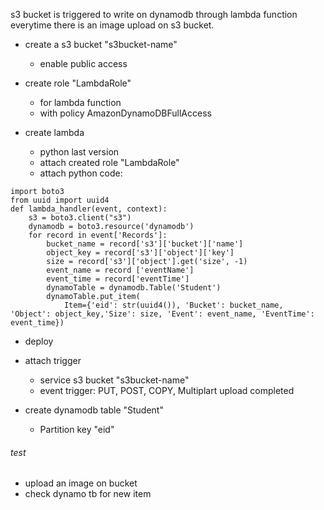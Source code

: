 s3 bucket is triggered to write on dynamodb through lambda function everytime there is an image upload on s3 bucket.

- create a s3 bucket "s3bucket-name"
  - enable public access

- create role "LambdaRole"
  - for lambda function
  - with policy AmazonDynamoDBFullAccess

- create lambda
  - python last version
  - attach created role "LambdaRole"
  - attach python code:

```
import boto3
from uuid import uuid4
def lambda_handler(event, context):
    s3 = boto3.client("s3")
    dynamodb = boto3.resource('dynamodb')
    for record in event['Records']:
        bucket_name = record['s3']['bucket']['name']
        object_key = record['s3']['object']['key']
        size = record['s3']['object'].get('size', -1)
        event_name = record ['eventName']
        event_time = record['eventTime']
        dynamoTable = dynamodb.Table('Student')
        dynamoTable.put_item(
            Item={'eid': str(uuid4()), 'Bucket': bucket_name, 'Object': object_key,'Size': size, 'Event': event_name, 'EventTime': event_time})
```
  - deploy
  - attach trigger
    - service s3 bucket "s3bucket-name"
    - event trigger:
      PUT, POST, COPY, Multiplart upload completed

- create dynamodb table "Student"
  - Partition key "eid"

###### test ######
- upload an image on bucket
- check dynamo tb for new item